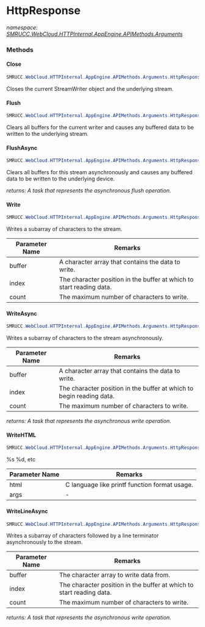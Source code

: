 ﻿# HttpResponse
_namespace: [SMRUCC.WebCloud.HTTPInternal.AppEngine.APIMethods.Arguments](./index.md)_





### Methods

#### Close
```csharp
SMRUCC.WebCloud.HTTPInternal.AppEngine.APIMethods.Arguments.HttpResponse.Close
```
Closes the current StreamWriter object and the underlying stream.

#### Flush
```csharp
SMRUCC.WebCloud.HTTPInternal.AppEngine.APIMethods.Arguments.HttpResponse.Flush
```
Clears all buffers for the current writer and causes any buffered data to be
 written to the underlying stream.

#### FlushAsync
```csharp
SMRUCC.WebCloud.HTTPInternal.AppEngine.APIMethods.Arguments.HttpResponse.FlushAsync
```
Clears all buffers for this stream asynchronously and causes any buffered data
 to be written to the underlying device.

_returns: A task that represents the asynchronous flush operation._

#### Write
```csharp
SMRUCC.WebCloud.HTTPInternal.AppEngine.APIMethods.Arguments.HttpResponse.Write(System.Char[],System.Int32,System.Int32)
```
Writes a subarray of characters to the stream.

|Parameter Name|Remarks|
|--------------|-------|
|buffer|A character array that contains the data to write.|
|index|The character position in the buffer at which to start reading data.|
|count|The maximum number of characters to write.|


#### WriteAsync
```csharp
SMRUCC.WebCloud.HTTPInternal.AppEngine.APIMethods.Arguments.HttpResponse.WriteAsync(System.Char[],System.Int32,System.Int32)
```
Writes a subarray of characters to the stream asynchronously.

|Parameter Name|Remarks|
|--------------|-------|
|buffer|A character array that contains the data to write.|
|index|The character position in the buffer at which to begin reading data.|
|count|The maximum number of characters to write.|


_returns: A task that represents the asynchronous write operation._

#### WriteHTML
```csharp
SMRUCC.WebCloud.HTTPInternal.AppEngine.APIMethods.Arguments.HttpResponse.WriteHTML(System.Xml.Linq.XElement,System.Object[])
```
%s %d, etc

|Parameter Name|Remarks|
|--------------|-------|
|html|C language like printf function format usage.|
|args|-|


#### WriteLineAsync
```csharp
SMRUCC.WebCloud.HTTPInternal.AppEngine.APIMethods.Arguments.HttpResponse.WriteLineAsync(System.Char[],System.Int32,System.Int32)
```
Writes a subarray of characters followed by a line terminator asynchronously
 to the stream.

|Parameter Name|Remarks|
|--------------|-------|
|buffer|The character array to write data from.|
|index|The character position in the buffer at which to start reading data.|
|count|The maximum number of characters to write.|


_returns: A task that represents the asynchronous write operation._


